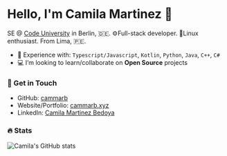 # Hello, I'm Camila Martinez 🚀

SE @ [Code University](https://code.berlin/en/) in Berlin, 🇩🇪. ⚙️Full-stack developer. 🐧Linux enthusiast. From Lima, 🇵🇪.

- 🔨 Experience with: `Typescript/Javascript`, `Kotlin`, `Python`, `Java`, `C++`, `C#`
- 💻 I’m looking to learn/collaborate on **Open Source** projects

### 📧 Get in Touch

- GitHub: [cammarb](https://github.com/cammarb)
- Website/Portfolio: [cammarb.xyz](https://cammarb.xyz)
- LinkedIn: [Camila Martinez Bedoya](https://www.linkedin.com/in/cammarb)

### 🔥 Stats

![Camila's GitHub stats](https://github-readme-stats.vercel.app/api?username=cammarb&show_icons=true&theme=dark)
